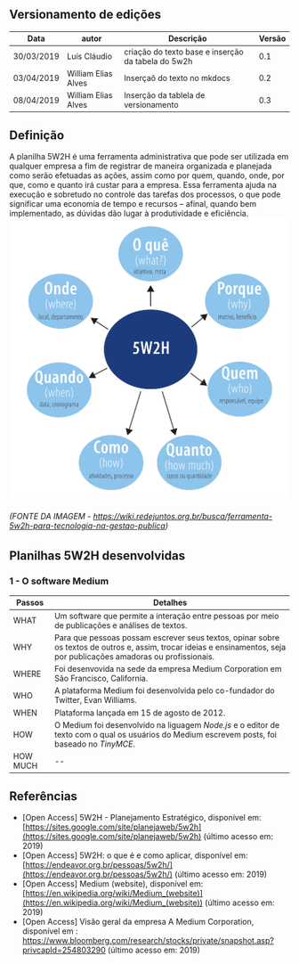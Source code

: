 ## Versionamento de edições
| Data           | autor                | Descrição                           |Versão|
|----------------|----------------------|-------------------------------------|------|
|   30/03/2019   | Luís Cláudio         | criação do texto base e inserção da tabela do 5w2h |0.1|
|   03/04/2019   | William Elias Alves  | Inserçaõ do texto no mkdocs         |  0.2 |  
|   08/04/2019   | William Elias Alves  | Inserção da tablela de versionamento         |  0.3 |  


## Definição
A planilha 5W2H é uma ferramenta administrativa que pode ser utilizada em qualquer empresa a fim de registrar de maneira organizada e planejada como serão efetuadas as ações, assim como por quem, quando, onde, por que, como e quanto irá custar para a empresa. Essa ferramenta ajuda na execução e sobretudo no controle das tarefas dos processos, o que pode significar uma economia de tempo e recursos – afinal, quando bem implementado, as dúvidas dão lugar à produtividade e eficiência.
![5w2h](../images/5w2h.jpg)

###### (FONTE DA IMAGEM - https://wiki.redejuntos.org.br/busca/ferramenta-5w2h-para-tecnologia-na-gestao-publica)

## Planilhas 5W2H desenvolvidas

### 1 - O software Medium

Passos  | Detalhes
--------- | ------
WHAT | Um software que permite a interação entre pessoas por meio de publicações e análises de textos.
WHY| Para que pessoas possam escrever seus textos, opinar sobre os textos de outros e, assim, trocar ideias e ensinamentos, seja por publicações amadoras ou profissionais.
WHERE | Foi desenvovida na sede da empresa Medium Corporation em São Francisco, California.
WHO | A plataforma Medium foi desenvolvida pelo co-fundador do Twitter, Evan Williams.
WHEN | Plataforma lançada em 15 de agosto de 2012.
HOW | O Medium foi desenvolvido na liguagem *Node.js* e o editor de texto com o qual os usuários do Medium escrevem posts, foi baseado no *TinyMCE*.
HOW MUCH | --

## Referências

- [Open Access] 5W2H - Planejamento Estratégico, disponível em: [https://sites.google.com/site/planejaweb/5w2h](https://sites.google.com/site/planejaweb/5w2h) (último acesso em: 2019)
- [Open Access] 5W2H: o que é e como aplicar, disponível em: [https://endeavor.org.br/pessoas/5w2h/](https://endeavor.org.br/pessoas/5w2h/) (último acesso em: 2019)
- [Open Access] Medium (website), disponível em: [https://en.wikipedia.org/wiki/Medium_(website)](https://en.wikipedia.org/wiki/Medium_(website)) (último acesso em: 2019)
- [Open Access] Visão geral da empresa A Medium Corporation, disponível em :  https://www.bloomberg.com/research/stocks/private/snapshot.asp?privcapId=254803290 (último acesso em: 2019)